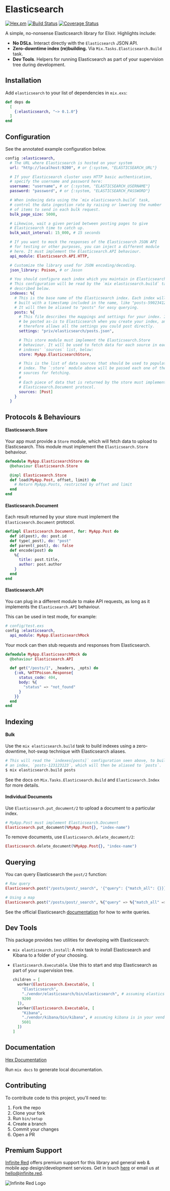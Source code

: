 # Elasticsearch

[![Hex.pm](https://img.shields.io/hexpm/v/elasticsearch.svg)](https://hex.pm/packages/elasticsearch)
[![Build Status](https://travis-ci.org/infinitered/elasticsearch-elixir.svg?branch=master)](https://travis-ci.org/infinitered/elasticsearch-elixir)
[![Coverage Status](https://coveralls.io/repos/github/infinitered/elasticsearch-elixir/badge.svg?branch=master)](https://coveralls.io/github/infinitered/elasticsearch-elixir?branch=master)

A simple, no-nonsense Elasticsearch library for Elixir. Highlights include:

- **No DSLs.** Interact directly with the `Elasticsearch` JSON API.
- **Zero-downtime index (re)building.** Via `Mix.Tasks.Elasticsearch.Build` task.
- **Dev Tools**. Helpers for running Elasticsearch as part of your supervision
  tree during development.

## Installation

Add `elasticsearch` to your list of dependencies in `mix.exs`:

```elixir
def deps do
  [
    {:elasticsearch, "~> 0.1.0"}
  ]
end
```

## Configuration

See the annotated example configuration below.

```elixir
config :elasticsearch,
  # The URL where Elasticsearch is hosted on your system
  url: "http://localhost:9200", # or {:system, "ELASTICSEARCH_URL"}

  # If your Elasticsearch cluster uses HTTP basic authentication,
  # specify the username and password here:
  username: "username", # or {:system, "ELASTICSEARCH_USERNAME"}
  password: "password", # or {:system, "ELASTICSEARCH_PASSWORD"}

  # When indexing data using the `mix elasticsearch.build` task,
  # control the data ingestion rate by raising or lowering the number
  # of items to send in each bulk request.
  bulk_page_size: 5000,

  # Likewise, wait a given period between posting pages to give
  # Elasticsearch time to catch up.
  bulk_wait_interval: 15_000, # 15 seconds

  # If you want to mock the responses of the Elasticsearch JSON API
  # for testing or other purposes, you can inject a different module
  # here. It must implement the Elasticsearch.API behaviour.
  api_module: Elasticsearch.API.HTTP,

  # Customize the library used for JSON encoding/decoding.
  json_library: Poison, # or Jason

  # You should configure each index which you maintain in Elasticsearch here.
  # This configuration will be read by the `mix elasticsearch.build` task,
  # described below.
  indexes: %{
    # This is the base name of the Elasticsearch index. Each index will be
    # built with a timestamp included in the name, like "posts-5902341238".
    # It will then be aliased to "posts" for easy querying.
    posts: %{
      # This file describes the mappings and settings for your index. It will
      # be posted as-is to Elasticsearch when you create your index, and
      # therefore allows all the settings you could post directly.
      settings: "priv/elasticsearch/posts.json",

      # This store module must implement the Elasticsearch.Store
      # behaviour. It will be used to fetch data for each source in each
      # indexes' `sources` list, below:
      store: MyApp.ElasticsearchStore,

      # This is the list of data sources that should be used to populate this
      # index. The `:store` module above will be passed each one of these
      # sources for fetching.
      #
      # Each piece of data that is returned by the store must implement the
      # Elasticsearch.Document protocol.
      sources: [Post]
    }
  }
```

## Protocols & Behaviours

#### Elasticsearch.Store

Your app must provide a `Store` module, which will fetch data to upload to
Elasticsearch. This module must implement the `Elasticsearch.Store`
behaviour.

```elixir
defmodule MyApp.ElasticsearchStore do
  @behaviour Elasticsearch.Store

  @impl Elasticsearch.Store
  def load(MyApp.Post, offset, limit) do
    # Return MyApp.Posts, restricted by offset and limit
  end
end
```

#### Elasticsearch.Document

Each result returned by your store must implement the `Elasticsearch.Document`
protocol.

```elixir
defimpl Elasticsearch.Document, for: MyApp.Post do
  def id(post), do: post.id
  def type(_post), do: "post"
  def parent(_post), do: false
  def encode(post) do
    %{
      title: post.title,
      author: post.author
    }
  end
end
```

#### Elasticsearch.API

You can plug in a different module to make API requests, as long as it
implements the `Elasticsearch.API` behaviour.

This can be used in test mode, for example:

```elixir
# config/test.exs
config :elasticsearch,
  api_module: MyApp.ElasticsearchMock
```

Your mock can then stub requests and responses from Elasticsearch.

```elixir
defmodule MyApp.ElasticsearchMock do
  @behaviour Elasticsearch.API

  def get("/posts/1", _headers, _opts) do
    {:ok, %HTTPoison.Response{
      status_code: 404,
      body: %{
        "status" => "not_found"
      }
    }}
  end
end
```

## Indexing

#### Bulk

Use the `mix elasticsearch.build` task to build indexes using a zero-downtime,
hot-swap technique with Elasticsearch aliases.

```bash
# This will read the `indexes[posts]` configuration seen above, to build
# an index, `posts-123123123`, which will then be aliased to `posts`.
$ mix elasticsearch.build posts
```

See the docs on `Mix.Tasks.Elasticsearch.Build` and `Elasticsearch.Index`
for more details.

#### Individual Documents

Use `Elasticsearch.put_document/2` to upload a document to a particular index.

```elixir
# MyApp.Post must implement Elasticsearch.Document
Elasticsearch.put_document(%MyApp.Post{}, "index-name")
```

To remove documents, use `Elasticsearch.delete_document/2`:

```elixir
Elasticsearch.delete_document(%MyApp.Post{}, "index-name")
```

## Querying

You can query Elasticsearch the `post/2` function:

```elixir
# Raw query
Elasticsearch.post("/posts/post/_search", '{"query": {"match_all": {}}}')

# Using a map
Elasticsearch.post("/posts/post/_search", %{"query" => %{"match_all" => %{}}})
```

See the official Elasticsearch [documentation](https://www.elastic.co/guide/en/elasticsearch/reference/6.x/index.html)
for how to write queries.

## Dev Tools

This package provides two utilities for developing with Elasticsearch:

- `mix elasticsearch.install`: A mix task to install Elasticsearch and Kibana
  to a folder of your choosing.

- `Elasticsearch.Executable`. Use this to start and stop Elasticsearch as part
  of your supervision tree.

  ```elixir
  children = [
    worker(Elasticsearch.Executable, [
      "Elasticsearch",
      "./vendor/elasticsearch/bin/elasticsearch", # assuming elasticsearch is in your vendor/ dir
      9200
    ]),
    worker(Elasticsearch.Executable, [
      "Kibana",
      "./vendor/kibana/bin/kibana", # assuming kibana is in your vendor/ dir
      5601
    ])
  ]
  ```

## Documentation

[Hex Documentation](https://hexdocs.pm/elasticsearch)

Run `mix docs` to generate local documentation.

## Contributing

To contribute code to this project, you'll need to:

1. Fork the repo
2. Clone your fork
3. Run `bin/setup`
4. Create a branch
5. Commit your changes
6. Open a PR

## Premium Support

[Infinite Red](https://infinite.red) offers premium support for this library and general web &
mobile app design/development services. Get in touch [here](https://infinite.red/contact) or email us at [hello@infinite.red](mailto:hello@infinite.red).

![Infinite Red Logo](https://infinite.red/images/infinite_red_logo_colored.png)
